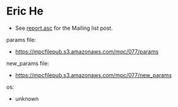 # Eric He
* See [report.asc](./report.asc) for the Mailing list post.

params file:
* https://mpcfilepub.s3.amazonaws.com/mpc/077/params

new_params file:
* https://mpcfilepub.s3.amazonaws.com/mpc/077/new_params

os: 
* unknown

